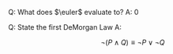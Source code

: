 Q: What does $\euler$ evaluate to?
A: $0$

Q: State the first DeMorgan Law
A:

$$
\neg \left( P \land Q \right) \equiv \neg P \lor \neg Q
$$
